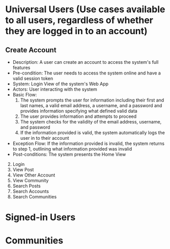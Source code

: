 # Universal Users (Use cases available to all users, regardless of whether they are logged in to an account)
## Create Account
- Description: A user can create an account to access the system's full features
- Pre-condition: The user needs to access the system online and have a valid session token
- System: Login View of the system's Web App
- Actors: User interacting with the system
- Basic Flow:
  1. The system prompts the user for information including their first and last names, a valid email address, a username, and a password and provides information specifying what defined valid data
  2. The user provides information and attempts to proceed
  3. The system checks for the validity of the email address, username, and password
  4. If the information provided is valid, the system automatically logs the user in to their account
- Exception Flow: If the information provided is invalid, the system returns to step 1, outlining what information provided was invalid
- Post-conditions: The system presents the Home View
2. Login
3. View Post
4. View Other Account
5. View Community
6. Search Posts
7. Search Accounts
8. Search Communities
# Signed-in Users

# Communities
